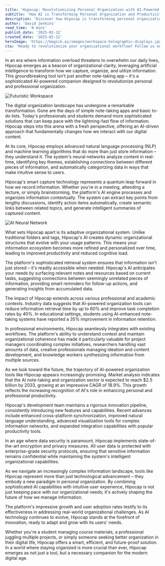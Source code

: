 ```yaml
---
title: 'Hipocap: Revolutionizing Personal Organization with AI-Powered Intelligence'
subtitle: 'How AI is Transforming Personal Organization and Productivity'
description: 'Discover how Hipocap is transforming personal organization with AI-powered intelligence. This innovative platform uses advanced NLP and machine learning to revolutionize how we capture, organize, and utilize information, offering smart capture technology and adaptive organizational systems that evolve with user needs.'
author: 'David Jenkins'
read_time: '8 mins'
publish_date: '2025-02-12'
created_date: '2025-02-12'
heroImage: 'https://magick.ai/images/workspace-holographic-displays.jpg'
cta: 'Ready to revolutionize your organizational workflow? Follow us on LinkedIn to stay updated on the latest AI-powered innovations in personal productivity and organization.'
---
```


In an era where information overload threatens to overwhelm our daily lives, Hipocap emerges as a beacon of organizational clarity, leveraging artificial intelligence to transform how we capture, organize, and utilize information. This groundbreaking tool isn't just another note-taking app – it's a sophisticated AI-powered companion designed to revolutionize personal and professional organization.

![Futuristic Workspace](https://i.magick.ai/PIXE/1739357512912_magick_img.webp)

The digital organization landscape has undergone a remarkable transformation. Gone are the days of simple note-taking apps and basic to-do lists. Today's professionals and students demand more sophisticated solutions that can keep pace with the lightning-fast flow of information. Hipocap steps into this arena with a fresh perspective, offering an AI-driven approach that fundamentally changes how we interact with our digital content.

At its core, Hipocap employs advanced natural language processing (NLP) and machine learning algorithms that do more than just store information – they understand it. The system's neural networks analyze content in real-time, identifying key themes, establishing connections between different pieces of information, and automatically categorizing data in ways that make intuitive sense to users.

Hipocap's smart capture technology represents a quantum leap forward in how we record information. Whether you're in a meeting, attending a lecture, or simply brainstorming, the platform's AI engine processes and organizes information contextually. The system can extract key points from lengthy discussions, identify action items automatically, create semantic links between related topics, and generate intelligent summaries of captured content.

![AI Neural Network](https://i.magick.ai/PIXE/1739357512916_magick_img.webp)

What sets Hipocap apart is its adaptive organizational system. Unlike traditional folders and tags, Hipocap's AI creates dynamic organizational structures that evolve with your usage patterns. This means your information ecosystem becomes more refined and personalized over time, leading to improved productivity and reduced cognitive load.

The platform's sophisticated retrieval system ensures that information isn't just stored – it's readily accessible when needed. Hipocap's AI anticipates your needs by surfacing relevant notes and resources based on current tasks, suggesting connections between seemingly unrelated pieces of information, providing smart reminders for follow-up actions, and generating insights from accumulated data.

The impact of Hipocap extends across various professional and academic contexts. Industry data suggests that AI-powered organization tools can reduce information retrieval time by up to 60% and improve task completion rates by 40%. In educational settings, students using AI-enhanced note-taking systems have reported a 35% improvement in information retention.

In professional environments, Hipocap seamlessly integrates with existing workflows. The platform's ability to understand context and maintain organizational coherence has made it particularly valuable for project managers coordinating complex initiatives, researchers handling vast amounts of data, creative professionals managing ideation and content development, and knowledge workers synthesizing information from multiple sources.

As we look toward the future, the trajectory of AI-powered organization tools like Hipocap appears increasingly promising. Market analysis indicates that the AI note-taking and organization sector is expected to reach $2.5 billion by 2033, growing at an impressive CAGR of 18.9%. This growth reflects the increasing recognition of AI's role in enhancing personal and professional productivity.

Hipocap's development team maintains a rigorous innovation pipeline, consistently introducing new features and capabilities. Recent advances include enhanced cross-platform synchronization, improved natural language understanding, advanced visualization tools for complex information networks, and expanded integration capabilities with popular productivity tools.

In an age where data security is paramount, Hipocap implements state-of-the-art encryption and privacy measures. All user data is protected with enterprise-grade security protocols, ensuring that sensitive information remains confidential while maintaining the system's intelligent organizational capabilities.

As we navigate an increasingly complex information landscape, tools like Hipocap represent more than just technological advancement – they embody a new paradigm in personal organization. By combining sophisticated AI capabilities with intuitive user experience, Hipocap is not just keeping pace with our organizational needs; it's actively shaping the future of how we manage information.

The platform's impressive growth and user adoption rates testify to its effectiveness in addressing real-world organizational challenges. As AI technology continues to evolve, Hipocap stands at the forefront of innovation, ready to adapt and grow with its users' needs.

Whether you're a student managing course materials, a professional juggling multiple projects, or simply someone seeking better organization in their digital life, Hipocap offers a smart, efficient, and future-proof solution. In a world where staying organized is more crucial than ever, Hipocap emerges as not just a tool, but a necessary companion for the modern digital age.